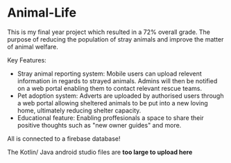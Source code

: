 # Animal-Life
This is my final year project which resulted in a 72% overall grade. The  purpose of reducing the population of stray animals and improve the matter of animal welfare.

Key Features:
- Stray animal reporting system: Mobile users can upload relevent information in regards to strayed animals. Admins will then be notified on a web portal enabling them to contact relevant rescue teams.
- Pet adoption system: Adverts are uploaded by authorised users through a web portal allowing sheltered animals to be put into a new loving home, ultimately reducing shelter capacity.
- Educational feature: Enabling proffesionals a space to share their positive thoughts such as "new owner guides" and more.

All is connected to a firebase database!

The Kotlin/ Java android studio files are **too large to upload here**
